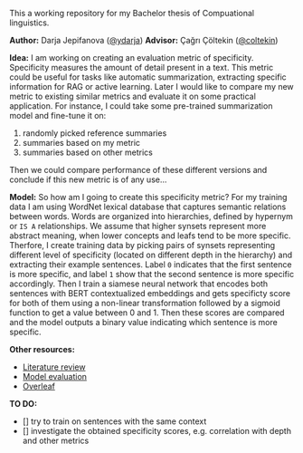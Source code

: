 This a working repository for my Bachelor thesis of Compuational linguistics.

**Author:** Darja Jepifanova ([@ydarja](https://github.com/ydarja))
**Advisor:** Çağrı Çöltekin ([@coltekin](https://github.com/coltekin))


**Idea:** I am working on creating an evaluation metric of specificity. Specificity measures the amount of detail present in a text. This metric could be useful for tasks like automatic summarization, 
extracting specific information for RAG or active learning. Later I would like to compare my new metric to existing similar metrics and evaluate it on some practical application. For instance, I could take some pre-trained
summarization model and fine-tune it on:

1) randomly picked reference summaries
2) summaries based on my metric
3) summaries based on other metrics

Then we could compare performance of these different versions and conclude if this new metric is of any use...

**Model:**  So how am I going to create this specificity metric? For my training data I am using WordNet lexical database that captures semantic relations between words. Words 
are organized into hierarchies, defined by hypernym or `IS A` relationships. We assume that higher synsets represent more abstract meaning, when lower concepts and leafs tend to be more specific.
Therfore, I create training data by picking pairs of synsets representing different level of specificity (located on different depth in the hierarchy) and extracting their example sentences. Label `0` 
indicates that the first sentence is more specific, and label `1` show that the second sentence is more specific accordingly. Then I train a siamese neural network that encodes both sentences with BERT contextualized 
embeddings and gets specificty score for both of them  using a non-linear transformation followed by a sigmoid function to get a value between 0 and 1. Then these scores are compared and the model outputs
a binary value indicating which sentence is more specific.

**Other resources:**
 - [Literature review](https://docs.google.com/document/d/1wW2RFaqRNMYdH-o2QZU5np9fsbLkJIitnioF6VofpEE/edit)
 - [Model evaluation](https://docs.google.com/document/d/1D959CRIQF49fzi6wlFjMwuK4wJY_lwe7yA5gJEMSWr0/edit)
 - [Overleaf](https://ru.overleaf.com/read/vmhtyhwvxxnq#ee8e13)

**TO DO:**
- [] try to train on sentences with the same context
- [] investigate the obtained specificity scores, e.g. correlation with depth and other metrics 
